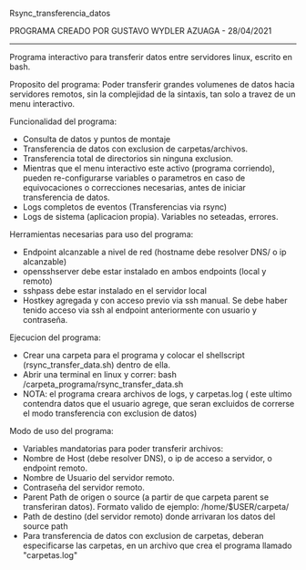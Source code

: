 Rsync_transferencia_datos

PROGRAMA CREADO POR GUSTAVO WYDLER AZUAGA - 28/04/2021

---------------------------------------------------------------------------------------------------------------------------------------

Programa interactivo para transferir datos entre servidores linux, escrito en bash.

Proposito del programa: Poder transferir grandes volumenes de datos hacia servidores remotos, sin la complejidad de la sintaxis, tan solo a travez de un menu interactivo.

Funcionalidad del programa:

- Consulta de datos y puntos de montaje
- Transferencia de datos con exclusion de carpetas/archivos.
- Transferencia total de directorios sin ninguna exclusion.
- Mientras que el menu interactivo este activo (programa corriendo), pueden re-configurarse variables o parametros en caso de equivocaciones o correcciones necesarias, antes de iniciar transferencia de datos.
- Logs completos de eventos (Transferencias via rsync)
- Logs de sistema (aplicacion propia). Variables no seteadas, errores. 


Herramientas necesarias para uso del programa:

- Endpoint alcanzable a nivel de red (hostname debe resolver DNS/ o ip alcanzable)
- opensshserver debe estar instalado en ambos endpoints (local y remoto)
- sshpass debe estar instalado en el servidor local
- Hostkey agregada y con acceso previo via ssh manual. Se debe haber tenido acceso via ssh al endpoint anteriormente con usuario y contraseña.

Ejecucion del programa:

- Crear una carpeta para el programa y colocar el shellscript (rsync_transfer_data.sh) dentro de ella. 
- Abrir una terminal en linux y correr: bash /carpeta_programa/rsync_transfer_data.sh
- NOTA: el programa creara archivos de logs, y carpetas.log ( este ultimo contendra datos que el usuario agrege, que seran excluidos de correrse el modo transferencia con exclusion de datos)

Modo de uso del programa: 

- Variables mandatorias para poder transferir archivos:
- Nombre de Host (debe resolver DNS), o ip de acceso a servidor, o endpoint remoto.
- Nombre de Usuario del servidor remoto.
- Contraseña del servidor remoto.
- Parent Path de origen o source (a partir de que carpeta parent se transferiran datos). Formato valido de ejemplo: /home/$USER/carpeta/
- Path de destino (del servidor remoto) donde arrivaran los datos del source path
- Para transferencia de datos con exclusion de carpetas, deberan especificarse las carpetas, en un archivo que crea el programa llamado "carpetas.log"
